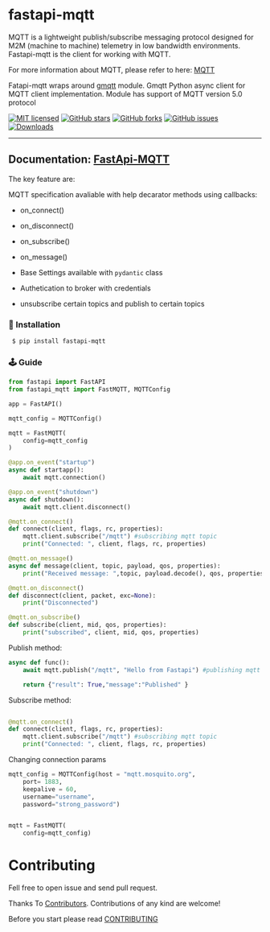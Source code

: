 # fastapi-mqtt

MQTT is a lightweight publish/subscribe messaging protocol designed for M2M (machine to machine) telemetry in low bandwidth environments.
Fastapi-mqtt  is the client for working with MQTT.

For more information about MQTT, please refer to here:  [MQTT](MQTT.md)

Fatapi-mqtt wraps around  [gmqtt](https://github.com/wialon/gmqtt) module. Gmqtt Python async client for MQTT client implementation.
Module has support of MQTT version 5.0 protocol



[![MIT licensed](https://img.shields.io/github/license/sabuhish/fastapi-mqtt)](https://raw.githubusercontent.com/sabuhish/fastapi-mqtt/master/LICENSE)
[![GitHub stars](https://img.shields.io/github/stars/sabuhish/fastapi-mqtt.svg)](https://github.com/sabuhish/fastapi-mqtt/stargazers)
[![GitHub forks](https://img.shields.io/github/forks/sabuhish/fastapi-mqtt.svg)](https://github.com/sabuhish/fastapi-mqtt/network)
[![GitHub issues](https://img.shields.io/github/issues-raw/sabuhish/fastapi-mqtt)](https://github.com/sabuhish/fastapi-mqtt/issues)
[![Downloads](https://pepy.tech/badge/fastapi-mqtt)](https://pepy.tech/project/fastapi-mqtt)


---
**Documentation**: [FastApi-MQTT](https://sabuhish.github.io/fastapi-mqtt/)
---


The key feature are:

MQTT  specification avaliable with help decarator methods using callbacks:

-  on_connect()
-  on_disconnect()
-  on_subscribe()
-  on_message()

- Base Settings available with ```pydantic``` class
- Authetication to broker with credentials
- unsubscribe certain topics and publish to certain topics

###  🔨  Installation ###

```sh
 $ pip install fastapi-mqtt
```



### 🕹 Guide


```python
from fastapi import FastAPI
from fastapi_mqtt import FastMQTT, MQTTConfig

app = FastAPI()

mqtt_config = MQTTConfig()

mqtt = FastMQTT(
    config=mqtt_config
)

@app.on_event("startup")
async def startapp():
    await mqtt.connection()

@app.on_event("shutdown")
async def shutdown():
    await mqtt.client.disconnect()

@mqtt.on_connect()
def connect(client, flags, rc, properties):
    mqtt.client.subscribe("/mqtt") #subscribing mqtt topic
    print("Connected: ", client, flags, rc, properties)

@mqtt.on_message()
async def message(client, topic, payload, qos, properties):
    print("Received message: ",topic, payload.decode(), qos, properties)

@mqtt.on_disconnect()
def disconnect(client, packet, exc=None):
    print("Disconnected")

@mqtt.on_subscribe()
def subscribe(client, mid, qos, properties):
    print("subscribed", client, mid, qos, properties)

```

Publish method:
```python
async def func():
    await mqtt.publish("/mqtt", "Hello from Fastapi") #publishing mqtt topic

    return {"result": True,"message":"Published" }

```
Subscribe method:
```python

@mqtt.on_connect()
def connect(client, flags, rc, properties):
    mqtt.client.subscribe("/mqtt") #subscribing mqtt topic
    print("Connected: ", client, flags, rc, properties)

```
Changing connection params
```python
mqtt_config = MQTTConfig(host = "mqtt.mosquito.org",
    port= 1883,
    keepalive = 60,
    username="username",
    password="strong_password")


mqtt = FastMQTT(
    config=mqtt_config)

```


# Contributing
Fell free to open issue and send pull request.


Thanks To [Contributors](https://github.com/sabuhish/fastapi-mqtt/graphs/contributors).
Contributions of any kind are welcome!

Before you start please read [CONTRIBUTING](https://github.com/sabuhish/fastapi-mqtt/blob/master/CONTRIBUTING.md)
